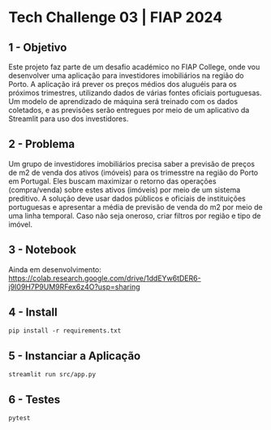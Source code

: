 # Tech Challenge 03 | FIAP 2024

## 1 - Objetivo

Este projeto faz parte de um desafio académico no FIAP College, onde vou desenvolver uma aplicação para investidores imobiliários na região do Porto. A aplicação irá prever os preços médios dos aluguéis para os próximos trimestres, utilizando dados de várias fontes oficiais portuguesas. Um modelo de aprendizado de máquina será treinado com os dados coletados, e as previsões serão entregues por meio de um aplicativo da Streamlit para uso dos investidores.

## 2 - Problema

Um grupo de investidores imobiliários precisa saber a previsão de preços de m2 de venda dos ativos (imóveis) para os trimesstre na região do Porto em Portugal.
Eles buscam maximizar o retorno das operações (compra/venda) sobre estes ativos (imóveis) por meio de um sistema preditivo.
A solução deve usar dados públicos e oficiais de instituições portuguesas e apresentar a média de previsão de venda do m2 por meio de uma linha temporal.
Caso não seja oneroso, criar filtros por região e tipo de imóvel.

## 3 - Notebook

Ainda em desenvolvimento:
https://colab.research.google.com/drive/1ddEYw6tDER6-j9I09H7P9UM9RFex6z4O?usp=sharing


## 4 - Install

```console
pip install -r requirements.txt
```

## 5 - Instanciar a Aplicação 

```console
streamlit run src/app.py
```

## 6 - Testes

```console
pytest
```